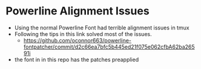 # Powerline Alignment Issues

* Using the normal Powerline Font had terrible alignment issues in tmux
* Following the tips in this link solved most of the issues.
	* https://github.com/oconnor663/powerline-fontpatcher/commit/d2c66ea7bfc5b445ed21f075e062cfbA62ba26591i
* the font in in this repo has the patches preapplied 

